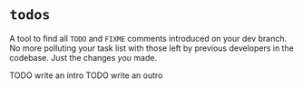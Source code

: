 # `todos`

A tool to find all `TODO` and `FIXME` comments introduced on your dev branch. No more
polluting your task list with those left by previous developers in the codebase. Just the
changes *you* made.

TODO write an intro
TODO write an outro

